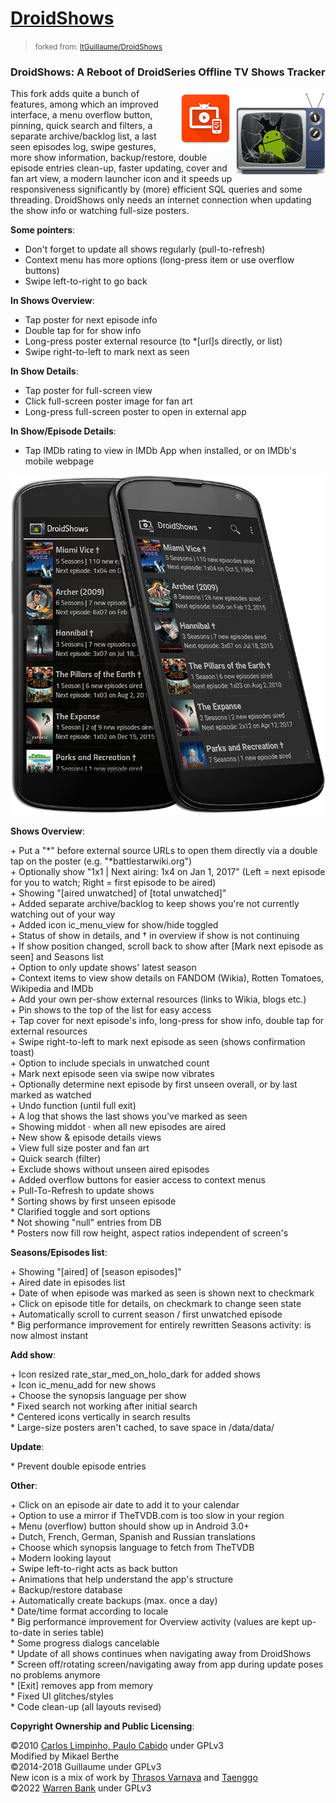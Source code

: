 # [DroidShows](https://github.com/warren-bank/fork-Android-DroidShows)
> <small>forked from: <a href="https://github.com/ltGuillaume/DroidShows">ltGuillaume/DroidShows</a></small>

### DroidShows: A Reboot of DroidSeries Offline TV Shows Tracker

<img src="etc/icon/icon6.png" align="right"/><img src="etc/icon/material.png" align="right"/>
This fork adds quite a bunch of features, among which an improved interface, a menu overflow button, pinning, quick search and filters, a separate archive/backlog list, a last seen episodes log, swipe gestures, more show information, backup/restore, double episode entries clean-up, faster updating, cover and fan art view, a modern launcher icon and it speeds up responsiveness significantly by (more) efficient SQL queries and some threading. DroidShows only needs an internet connection when updating the show info or watching full-size posters.

__Some pointers__:

* Don't forget to update all shows regularly (pull-to-refresh)
* Context menu has more options (long-press item or use overflow buttons)
* Swipe left-to-right to go back

__In Shows Overview__:

* Tap poster for next episode info
* Double tap for for show info
* Long-press poster external resource (to \*[url]s directly, or list)
* Swipe right-to-left to mark next as seen

__In Show Details__:

* Tap poster for full-screen view
* Click full-screen poster image for fan art
* Long-press full-screen poster to open in external app

__In Show/Episode Details__:

* Tap IMDb rating to view in IMDb App when installed, or on IMDb's mobile webpage

![DroidShows Screenshot](./etc/icon/screenshot.png)

__Shows Overview__:

\+ Put a "\*" before external source URLs to open them directly via a double tap on the poster (e.g. "\*battlestarwiki.org")<br>
\+ Optionally show "1x1 | Next airing: 1x4 on Jan 1, 2017" (Left = next episode for you to watch; Right = first episode to be aired)<br>
\+ Showing "[aired unwatched] of [total unwatched]"<br>
\+ Added separate archive/backlog to keep shows you're not currently watching out of your way<br>
\+ Added icon ic_menu_view for show/hide toggled<br>
\+ Status of show in details, and † in overview if show is not continuing<br>
\+ If show position changed, scroll back to show after [Mark next episode as seen] and Seasons list<br>
\+ Option to only update shows' latest season<br>
\+ Context items to view show details on FANDOM (Wikia), Rotten Tomatoes, Wikipedia and IMDb<br>
\+ Add your own per-show external resources (links to Wikia, blogs etc.)<br>
\+ Pin shows to the top of the list for easy access<br>
\+ Tap cover for next episode's info, long-press for show info, double tap for external resources<br>
\+ Swipe right-to-left to mark next episode as seen (shows confirmation toast)<br>
\+ Option to include specials in unwatched count<br>
\+ Mark next episode seen via swipe now vibrates<br>
\+ Optionally determine next episode by first unseen overall, or by last marked as watched<br>
\+ Undo function (until full exit)<br>
\+ A log that shows the last shows you've marked as seen<br>
\+ Showing middot · when all new episodes are aired<br>
\+ New show & episode details views<br>
\+ View full size poster and fan art<br>
\+ Quick search (filter)<br>
\+ Exclude shows without unseen aired episodes<br>
\+ Added overflow buttons for easier access to context menus<br>
\+ Pull-To-Refresh to update shows<br>
\* Sorting shows by first unseen episode<br>
\* Clarified toggle and sort options<br>
\* Not showing "null" entries from DB<br>
\* Posters now fill row height, aspect ratios independent of screen's

__Seasons/Episodes list__:

\+ Showing "[aired] of [season episodes]"<br>
\+ Aired date in episodes list<br>
\+ Date of when episode was marked as seen is shown next to checkmark<br>
\+ Click on episode title for details, on checkmark to change seen state<br>
\+ Automatically scroll to current season / first unwatched episode<br>
\* Big performance improvement for entirely rewritten Seasons activity: is now almost instant

__Add show__:

\+ Icon resized rate_star_med_on_holo_dark for added shows<br>
\+ Icon ic_menu_add for new shows<br>
\+ Choose the synopsis language per show<br>
\* Fixed search not working after initial search<br>
\* Centered icons vertically in search results<br>
\* Large-size posters aren't cached, to save space in /data/data/

__Update__:

\* Prevent double episode entries

__Other__:

\+ Click on an episode air date to add it to your calendar<br>
\+ Option to use a mirror if TheTVDB.com is too slow in your region<br>
\+ Menu (overflow) button should show up in Android 3.0+<br>
\+ Dutch, French, German, Spanish and Russian translations<br>
\+ Choose which synopsis language to fetch from TheTVDB<br>
\+ Modern looking layout<br>
\+ Swipe left-to-right acts as back button<br>
\+ Animations that help understand the app's structure<br>
\+ Backup/restore database<br>
\+ Automatically create backups (max. once a day)<br>
\* Date/time format according to locale<br>
\* Big performance improvement for Overview activity (values are kept up-to-date in series table)<br>
\* Some progress dialogs cancelable<br>
\* Update of all shows continues when navigating away from DroidShows<br>
\* Screen off/rotating screen/navigating away from app during update poses no problems anymore<br>
\* [Exit] removes app from memory<br>
\* Fixed UI glitches/styles<br>
\* Code clean-up (all layouts revised)

__Copyright Ownership and Public Licensing__:

&copy;2010 [Carlos Limpinho, Paulo Cabido](https://code.google.com/p/droidseries) under GPLv3<br>
Modified by Mikael Berthe<br>
&copy;2014-2018 Guillaume under GPLv3<br>
New icon is a mix of work by [Thrasos Varnava](https://iconeasy.com/icon/tv-shows-2-icon) and [Taenggo](https://wallalay.com/wallpapers-for-android-67-177682-desktop-background.html)<br>
&copy;2022 [Warren Bank](https://github.com/warren-bank) under GPLv3

